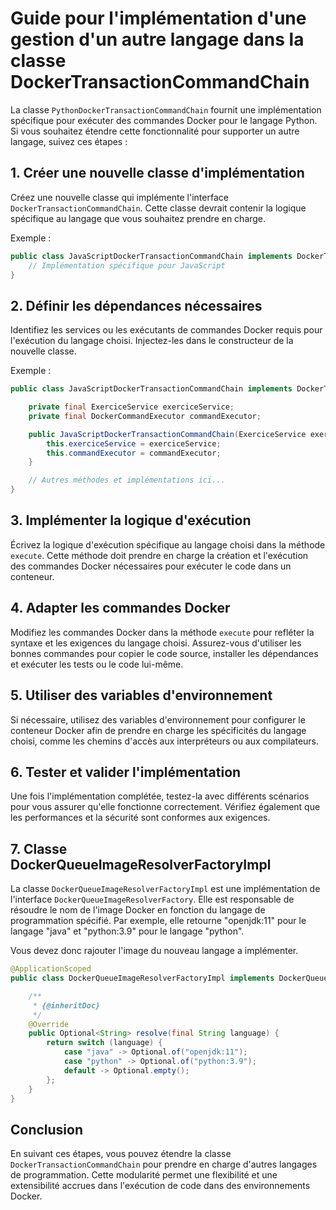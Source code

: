# Guide pour l'implémentation d'une gestion d'un autre langage dans la classe DockerTransactionCommandChain

La classe `PythonDockerTransactionCommandChain` fournit une implémentation spécifique pour exécuter des commandes Docker pour le langage Python. Si vous souhaitez étendre cette fonctionnalité pour supporter un autre langage, suivez ces étapes :

## 1. Créer une nouvelle classe d'implémentation

Créez une nouvelle classe qui implémente l'interface `DockerTransactionCommandChain`. Cette classe devrait contenir la logique spécifique au langage que vous souhaitez prendre en charge.

Exemple : 

```java
public class JavaScriptDockerTransactionCommandChain implements DockerTransactionCommandChain {
    // Implémentation spécifique pour JavaScript
}
```

## 2. Définir les dépendances nécessaires

Identifiez les services ou les exécutants de commandes Docker requis pour l'exécution du langage choisi. Injectez-les dans le constructeur de la nouvelle classe.

Exemple : 

```java
public class JavaScriptDockerTransactionCommandChain implements DockerTransactionCommandChain {

    private final ExerciceService exerciceService;
    private final DockerCommandExecutor commandExecutor;

    public JavaScriptDockerTransactionCommandChain(ExerciceService exerciceService, DockerCommandExecutor commandExecutor) {
        this.exerciceService = exerciceService;
        this.commandExecutor = commandExecutor;
    }

    // Autres méthodes et implémentations ici...
}
```

## 3. Implémenter la logique d'exécution

Écrivez la logique d'exécution spécifique au langage choisi dans la méthode `execute`. Cette méthode doit prendre en charge la création et l'exécution des commandes Docker nécessaires pour exécuter le code dans un conteneur.

## 4. Adapter les commandes Docker

Modifiez les commandes Docker dans la méthode `execute` pour refléter la syntaxe et les exigences du langage choisi. Assurez-vous d'utiliser les bonnes commandes pour copier le code source, installer les dépendances et exécuter les tests ou le code lui-même.

## 5. Utiliser des variables d'environnement

Si nécessaire, utilisez des variables d'environnement pour configurer le conteneur Docker afin de prendre en charge les spécificités du langage choisi, comme les chemins d'accès aux interpréteurs ou aux compilateurs.

## 6. Tester et valider l'implémentation

Une fois l'implémentation complétée, testez-la avec différents scénarios pour vous assurer qu'elle fonctionne correctement. Vérifiez également que les performances et la sécurité sont conformes aux exigences.

## 7. Classe DockerQueueImageResolverFactoryImpl

La classe `DockerQueueImageResolverFactoryImpl` est une implémentation de l'interface `DockerQueueImageResolverFactory`. Elle est responsable de résoudre le nom de l'image Docker en fonction du langage de programmation spécifié. Par exemple, elle retourne "openjdk:11" pour le langage "java" et "python:3.9" pour le langage "python".

Vous devez donc rajouter l'image du nouveau langage a implémenter.

```java
@ApplicationScoped
public class DockerQueueImageResolverFactoryImpl implements DockerQueueImageResolverFactory {

    /**
     * {@inheritDoc}
     */
    @Override
    public Optional<String> resolve(final String language) {
        return switch (language) {
            case "java" -> Optional.of("openjdk:11");
            case "python" -> Optional.of("python:3.9");
            default -> Optional.empty();
        };
    }
}
```

## Conclusion

En suivant ces étapes, vous pouvez étendre la classe `DockerTransactionCommandChain` pour prendre en charge d'autres langages de programmation. Cette modularité permet une flexibilité et une extensibilité accrues dans l'exécution de code dans des environnements Docker.
